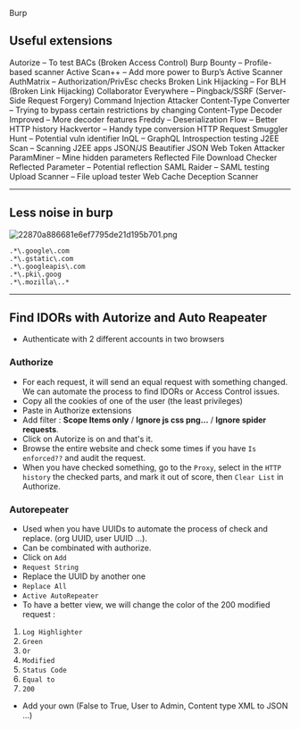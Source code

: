 Burp

## Useful extensions

Autorize – To test BACs (Broken Access Control)
Burp Bounty – Profile-based scanner
Active Scan++ – Add more power to Burp’s Active Scanner
AuthMatrix – Authorization/PrivEsc checks
Broken Link Hijacking – For BLH (Broken Link Hijacking)
Collaborator Everywhere – Pingback/SSRF (Server-Side Request Forgery)
Command Injection Attacker
Content-Type Converter – Trying to bypass certain restrictions by changing Content-Type
Decoder Improved – More decoder features
Freddy – Deserialization
Flow – Better HTTP history
Hackvertor – Handy type conversion
HTTP Request Smuggler
Hunt – Potential vuln identifier
InQL – GraphQL Introspection testing
J2EE Scan – Scanning J2EE apps
JSON/JS Beautifier
JSON Web Token Attacker
ParamMiner – Mine hidden parameters
Reflected File Download Checker
Reflected Parameter – Potential reflection
SAML Raider – SAML testing
Upload Scanner – File upload tester
Web Cache Deception Scanner

---

## Less noise in burp

![22870a886681e6ef7795de21d195b701.png](../../_resources/96b8ce12cf9a4b2c97f9920b04de1aa6.png)
```
.*\.google\.com
.*\.gstatic\.com
.*\.googleapis\.com
.*\.pki\.goog
.*\.mozilla\..*
```

---


## Find IDORs with Autorize and Auto Reapeater

- Authenticate with 2 different accounts in two browsers

### Authorize

- For each request, it will send an equal request with something changed. We can automate the process to find IDORs or Access Control issues.
- Copy all the cookies of one of the user (the least privileges)
- Paste in Authorize extensions
- Add filter : **Scope Items only** / **Ignore js css png...** / **Ignore spider requests**.
- Click on Autorize is on and that's it.
- Browse the entire website and check some times if you have ```Is enforced??``` and audit the request.
- When you have checked something, go to the ```Proxy```, select in the ```HTTP history``` the checked parts, and mark it out of score, then ```Clear List``` in Authorize.

### Autorepeater

- Used when you have UUIDs to automate the process of check and replace. (org UUID, user UUID ...).
- Can be combinated with authorize.
- Click on ```Add```
- ```Request String```
- Replace the UUID by another one
- ```Replace All```
- ```Active AutoRepeater```
- To have a better view, we will change the color of the 200 modified request :
1. ```Log Highlighter```
2. ```Green```
3. ```Or```
4. ```Modified```
5. ```Status Code```
6. ```Equal to```
7. ```200```

- Add your own (False to True, User to Admin, Content type XML to JSON ...)


